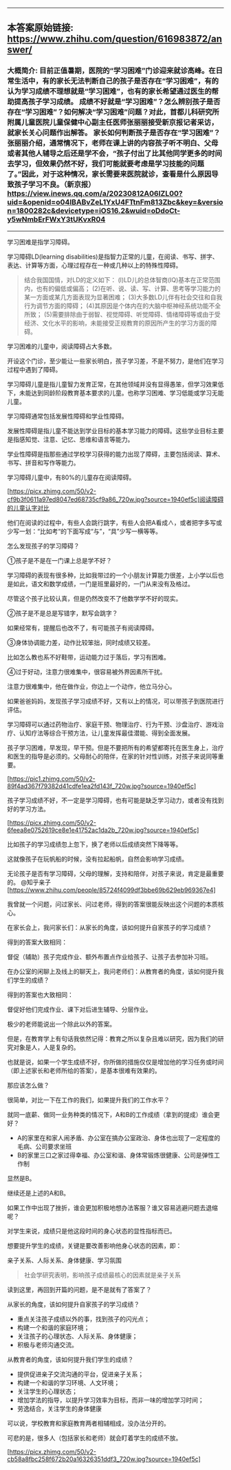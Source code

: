 ----------------------------------------
## 本答案原始链接: https://www.zhihu.com/question/616983872/answer/
### 大概简介: 目前正值暑期，医院的“学习困难”门诊迎来就诊高峰。在日常生活中，有的家长无法判断自己的孩子是否存在“学习困难”，有的认为学习成绩不理想就是“学习困难”，也有的家长希望通过医生的帮助提高孩子学习成绩。 成绩不好就是“学习困难”？怎么辨别孩子是否存在“学习困难”？如何解决“学习困难”问题？对此，首都儿科研究所附属儿童医院儿童保健中心副主任医师张丽丽接受新京报记者采访，就家长关心问题作出解答。 家长如何判断孩子是否存在“学习困难”？张丽丽介绍，通常情况下，老师在课上讲的内容孩子听不明白、父母或者其他人辅导之后还是学不会，“孩子付出了比其他同学更多的时间去学习，但效果仍然不好，我们可能就要考虑是学习技能的问题了。”因此，对于这种情况，家长需要来医院就诊，查看是什么原因导致孩子学习不良。（新京报）https://view.inews.qq.com/a/20230812A06IZL00?uid=&openid=o04IBABvZeL1YxU4FTtnFm813Zbc&key=&version=1800282c&devicetype=iOS16.2&wuid=oDdoCt-y5wNmbErFWxY3tUKvxR04
----------------------------------------
学习困难是指学习障碍。

学习障碍LD(learning disabilities)是指智力正常的儿童，在阅读、书写、拼字、表达、计算等方面，心理过程存在一种或几种以上的特殊性障碍。

> 结合我国国情，对LD的定义如下：
> (l)LD儿的总体智商(IQ)基本在正常范围内，也有的偏低或偏高；
> (2)在听、说、读、写、计算、思考等学习能力的某一方面或某几方面表现为显著困难；
> (3)大多数LD儿伴有社会交往和自我行为调节方面的障碍；
> (4)其原因是个体内在的大脑中枢神经系统功能不全所致；
> (5)需要排除由于弱智、视觉障碍、听觉障碍、情绪障碍等或由于受经济、文化水平的影响，未能接受正规教育的原因所产生的学习方面的障碍。

学习困难的儿童中，阅读障碍占大多数。

开设这个门诊，至少能让一些家长明白，孩子学习差，不是不努力，是他们在学习过程中遇到了障碍。


学习障碍儿童是指儿童智力发育正常，在其他领域并没有显得愚笨，但学习效果低下，未能达到同龄阶段教育基本要求的儿童。也称学习困难、学习低能或学习无能儿童。

学习障碍通常包括发展性障碍和学业性障碍。

发展性障碍是指儿童不能达到学业目标的基本学习能力的障碍。这些学业目标主要是指感知觉、注意、记忆、思维和语言等能力。

学业性障碍是指那些通过学校学习获得的能力出现了障碍，主要包括阅读、算术、书写、拼音和写作等能力。

学习障碍儿童中，有80%的儿童存在阅读障碍。

[https://picx.zhimg.com/50/v2-cf9b3f0611a97ed8047ed68735cf9a86_720w.jpg?source=1940ef5c]阅读障碍的儿童认字对比

他们在阅读的过程中，有些人会跳行跳字，有些人会把A看成∧，或者把字多写或少写一划：“比如考“的下面写成“与”，“具”少写一横等等。

怎么发现孩子的学习障碍？


①孩子是不是在一门课上总是学不好？

学习障碍的表现有很多种，比如我带过的一个小朋友计算能力很差，上小学以后也是如此，语文和数学成绩，一门是班里最好的，一门从来没有及格过。

尽管这个孩子比较认真，但是仍然改变不了他数学学不好的现实。


②孩子是不是总是写错字，默写会跳字？

如果经常有，提醒后也改不了，有可能孩子有阅读障碍。


③身体协调能力差，动作比较笨拙，同时成绩又较差。

比如怎么教也系不好鞋带，运动能力过于落后，学习有困难。


④过于好动，注意力很难集中，很容易被外界因素所干扰。

注意力很难集中，他在做作业，你边上一个动作，他立马分心。

如果爸爸妈妈，发现孩子学习成绩不好，又有以上的情况，可以带孩子到医院进行评估。

学习障碍可以通过药物治疗、家庭干预、物理治疗、行为干预、沙盘治疗、游戏治疗、认知疗法等综合干预方法，让儿童发挥最佳潜能、得到全面发展。

孩子学习困难，早发现，早干预。但是不要把所有的希望都寄托在医生身上，治疗和医生的指导是必须的。父母耐心的陪伴，在家的针对性训练，对孩子来说同等重要。

[https://pic1.zhimg.com/50/v2-89f4ad367f79382d41cdfe1ea2fd143f_720w.jpg?source=1940ef5c]

孩子学习成绩不好，不一定是学习障碍，也有可能是缺乏学习动力，或者没有找到好的学习方法。

[https://picx.zhimg.com/50/v2-6feea8e0752619ce8e1e41752ac1da2b_720w.jpg?source=1940ef5c]

比如孩子的学习成绩忽上忽下，换了老师以后成绩突然下降等等。

这就像孩子在玩帆船的时候，没有拉起船帆，自然会影响学习成绩。

无论孩子是否有学习障碍，父母的理解，支持和陪伴，对孩子来说，肯定是最重要的。 @知乎亲子 [https://www.zhihu.com/people/85724f4099df3bbe69b629eb969367e4]

我曾就一个问题，问过家长、问过老师，得到的答案很能反映出这个问题的本质核心。


在家长会上，我问家长们：从家长的角度，该如何提升自家孩子的学习成绩？

得到的答案大致相同：

督促（辅助）孩子完成作业、额外布置点作业给孩子、让孩子去参加补习班。


在办公室的闲聊上及线上的聊天上，我问老师们：从教育者的角度，该如何提升我们学生的成绩？

得到的答案也大致相同：

督促好他们完成作业、课下对后进生辅导、分层作业。




极少的老师能说出一个除此以外的答案。




但是，在教育学上有句话我依然记得：教育之所以复杂且难以研究，因为我们的研究对象是人，人是复杂的。

也就是说，如果一个学生成绩不好，你所做的措施仅仅是增加他的学习任务或时间（即上述家长和老师所给的答案），是基本很难有效果的。





那应该怎么做？

很简单，对比一下在工作的我们，如果提升我们的工作水平？

就同一底薪、做同一业务种类的情况下，A和B的工作成绩（拿到的提成）谁会更好？

 * A的家里在和家人闹矛盾、办公室在搞办公室政治、身体也出现了一定程度的毛病、公司要求坐班
 * B的家里三口之家过得幸福、办公室和谐、身体常锻炼很健康、公司是弹性工作制

显然是B。

继续还是上述的A和B。

如果工作中出现了挫折，谁会更加积极地想办法客服？谁又容易逃避问题去退缩呢？




对学生来说，成绩只是他这段时间的身心状态的显性指标而已。

想要提升学生的成绩，关键是要改善影响他身心状态的因素，即：


亲子关系、人际关系、身体健康、学习氛围

> 社会学研究表明，影响孩子成绩最核心的因素就是亲子关系




读到这里，再回到开篇的问题，是不是就有了答案了？


从家长的角度，该如何提升自家孩子的学习成绩？

 * 重点关注孩子成绩以外的事，找到孩子的闪光点；
 * 构建一个和谐的家庭环境；
 * 关注孩子的心理状态、人际关系、身体健康；
 * 积极与老师沟通交流。


从教育者的角度，该如何提升我们学生的成绩？

 * 提供促进亲子交流沟通的平台，促进亲子关系；
 * 构建一个和谐的学习环境、人文环境；
 * 关注学生的心理状态；
 * 增加学法的指导，以提升学习效率为目标，而非一味的增加学习时间；
 * 劳逸结合，关注学生的身体健康


可以说，学校教育和家庭教育两者相辅相成，没办法分开的。

可悲的是，很多人（包括家长和老师）就会盯着学生的成绩不放。

[https://picx.zhimg.com/50/v2-cb58a8fbc258f672b20a16326351ddf3_720w.jpg?source=1940ef5c]

